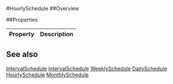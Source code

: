 #HourlySchedule
##Overview



##Properties
<table class="table table-condensed table-bordered">
    <thead>
<tr>
<th>Property</th>
<th>Description</th>
</tr>
</thead>
<tbody>
</tbody></table>



## See also

[IntervalSchedule](IntervalSchedule.html)
[IntervalSchedule](IntervalSchedule.html)
[WeeklySchedule](WeeklySchedule.html)
[DailySchedule](DailySchedule.html)
[HourlySchedule](HourlySchedule.html)
[MonthlySchedule](MonthlySchedule.html)